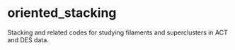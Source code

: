 # oriented_stacking
Stacking and related codes for studying filaments and superclusters in ACT and DES data.

